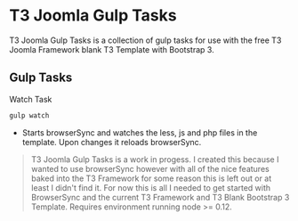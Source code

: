 # T3 Joomla Gulp Tasks

T3 Joomla Gulp Tasks is a collection of gulp tasks for use with the free T3 Joomla Framework blank T3 Template with Bootstrap 3.


## Gulp Tasks

  Watch Task
  ```sh
  gulp watch
  ```
 - Starts browserSync and watches the less, js and php files in the template. Upon changes it reloads browserSync.

>T3 Joomla Gulp Tasks is a work in progess. I created this because I wanted to use browserSync however with all of the nice features baked into the T3 Framework for some reason this is left out or at least I didn't find it. For now this is all I needed to get started with BrowserSync and the current T3 Framework and T3 Blank Bootstrap 3 Template. Requires environment running node >= 0.12.
